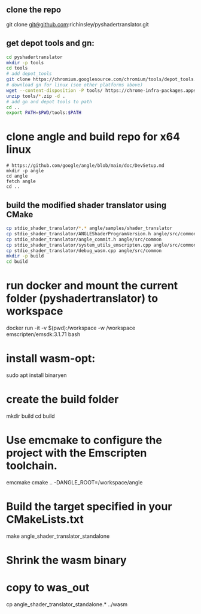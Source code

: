 ## clone the repo
git clone git@github.com:richinsley/pyshadertranslator.git

## get depot tools and gn:
```bash
cd pyshadertranslator
mkdir -p tools
cd tools
# add depot_tools
git clone https://chromium.googlesource.com/chromium/tools/depot_tools.git .
# download gn for linux (see other platforms above)
wget --content-disposition -P tools/ https://chrome-infra-packages.appspot.com/dl/gn/gn/linux-amd64/+/latest
unzip tools/*.zip -d .
# add gn and depot tools to path
cd ..
export PATH=$PWD/tools:$PATH
```

# clone angle and build repo for x64 linux
```
# https://github.com/google/angle/blob/main/doc/DevSetup.md
mkdir -p angle
cd angle
fetch angle
cd ..
```

## build the modified shader translator using CMake
```bash
cp stdio_shader_translator/*.* angle/samples/shader_translator
cp stdio_shader_translator/ANGLEShaderProgramVersion.h angle/src/common
cp stdio_shader_translator/angle_commit.h angle/src/common
cp stdio_shader_translator/system_utils_emscripten.cpp angle/src/common
cp stdio_shader_translator/debug_wasm.cpp angle/src/common
mkdir -p build
cd build
```

# run docker and mount the current folder (pyshadertranslator) to workspace
docker run -it -v $(pwd):/workspace -w /workspace emscripten/emsdk:3.1.71 bash

# install wasm-opt:
sudo apt install binaryen

# create the build folder
mkdir build
cd build

# Use emcmake to configure the project with the Emscripten toolchain.
emcmake cmake .. -DANGLE_ROOT=/workspace/angle

# Build the target specified in your CMakeLists.txt
make angle_shader_translator_standalone

# Shrink the wasm binary
# copy to was_out
cp angle_shader_translator_standalone.* ../wasm